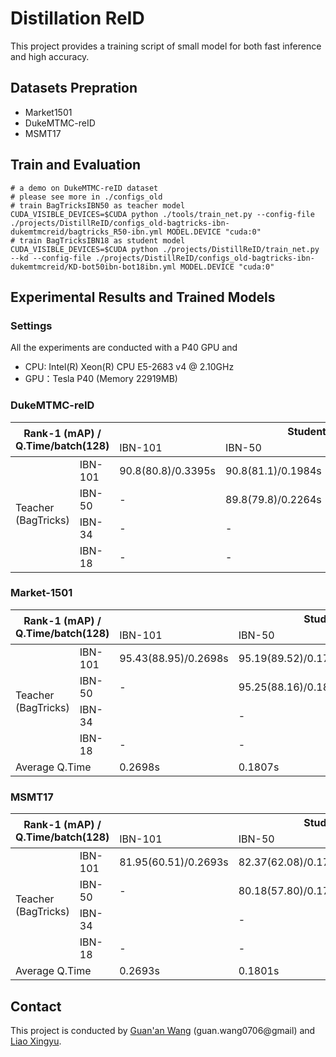 # Distillation ReID

This project provides a training script of small model
 for both fast inference and high accuracy.


## Datasets Prepration
- Market1501
- DukeMTMC-reID
- MSMT17


## Train and Evaluation
```shell script
# a demo on DukeMTMC-reID dataset
# please see more in ./configs_old
# train BagTricksIBN50 as teacher model
CUDA_VISIBLE_DEVICES=$CUDA python ./tools/train_net.py --config-file ./projects/DistillReID/configs_old-bagtricks-ibn-dukemtmcreid/bagtricks_R50-ibn.yml MODEL.DEVICE "cuda:0"
# train BagTricksIBN18 as student model 
CUDA_VISIBLE_DEVICES=$CUDA python ./projects/DistillReID/train_net.py --kd --config-file ./projects/DistillReID/configs_old-bagtricks-ibn-dukemtmcreid/KD-bot50ibn-bot18ibn.yml MODEL.DEVICE "cuda:0"
```

## Experimental Results and Trained Models

### Settings

All the experiments are conducted with a P40 GPU and 
- CPU: Intel(R) Xeon(R) CPU E5-2683 v4 @ 2.10GHz
- GPU：Tesla P40 (Memory 22919MB)

### DukeMTMC-reID

<table><thead><tr><th colspan="2" rowspan="2">Rank-1 (mAP) / <br>Q.Time/batch(128)</th><th colspan="4">Student (BagTricks)</th></tr><tr><td>IBN-101</td><td>IBN-50</td><td>IBN-34</td><td>IBN-18</td></tr></thead><tbody><tr><td rowspan="4">Teacher<br>(BagTricks)</td><td>IBN-101</td><td>90.8(80.8)/0.3395s</td><td>90.8(81.1)/0.1984s</td><td>89.63(78.9)/0.1760s</td><td>86.96(75.75)/0.0854s</td></tr><tr><td>IBN-50</td><td>-</td><td>89.8(79.8)/0.2264s</td><td>88.82(78.9)/0.1761s</td><td>87.75(76.18)/0.0838s</td></tr><tr><td>IBN-34</td><td>-</td><td>-</td><td>88.64(76.4)/0.1766s</td><td>87.43(75.66)/0.0845s</td></tr><tr><td>IBN-18</td><td>-</td><td>-</td><td>-</td><td>85.50(71.60)/0.9178s</td></tr></tbody></table>

### Market-1501

<table><thead><tr><th colspan="2" rowspan="2">Rank-1 (mAP) / <br>Q.Time/batch(128)</th><th colspan="4">Student (BagTricks)</th></tr><tr><td>IBN-101</td><td>IBN-50</td><td>IBN-34</td><td>IBN-18</td></tr></thead><tbody><tr><td rowspan="4">Teacher<br>(BagTricks)</td><td>IBN-101</td><td>95.43(88.95)/0.2698s</td><td>95.19(89.52)/0.1791s</td><td>94.51(87.82)/0.0869s</td><td>93.85(85.77)/0.0612s</td></tr><tr><td>IBN-50</td><td>-</td><td>95.25(88.16)/0.1823s</td><td>95.13(87.28)/0.0863s</td><td>94.18(85.81)/0.0614s</td></tr><tr><td>IBN-34</td><td></td><td>-</td><td>94.63(84.91)/0.0860s</td><td>93.71(85.20)/0.0620s</td></tr><tr><td>IBN-18</td><td>-</td><td>-</td><td>-</td><td>92.87(81.22)/0.0615s</td></tr><tr><td colspan="2">Average Q.Time</td><td>0.2698s</td><td>0.1807s</td><td>0.0864s</td><td>0.0616s</td></tr></tbody></table>

### MSMT17

<table><thead><tr><th colspan="2" rowspan="2">Rank-1 (mAP) / <br>Q.Time/batch(128)</th><th colspan="4">Student (BagTricks)</th></tr><tr><td>IBN-101</td><td>IBN-50</td><td>IBN-34</td><td>IBN-18</td></tr></thead><tbody><tr><td rowspan="4">Teacher<br>(BagTricks)</td><td>IBN-101</td><td>81.95(60.51)/0.2693s</td><td>82.37(62.08)/0.1792s</td><td>81.07(58.56)/0.0872s</td><td>77.77(52.77)/0.0610s</td></tr><tr><td>IBN-50</td><td>-</td><td>80.18(57.80)/0.1789s</td><td>81.28(58.27)/0.0863s</td><td>78.11(53.10)/0.0623s</td></tr><tr><td>IBN-34</td><td></td><td>-</td><td>78.27(53.41)/0.0873s</td><td>77.65(52.82)/0.0615s</td></tr><tr><td>IBN-18</td><td>-</td><td>-</td><td>-</td><td>74.11(47.26)/0.0621s</td></tr><tr><td colspan="2">Average Q.Time</td><td>0.2693s</td><td>0.1801s</td><td>0.0868s</td><td>0.0617s</td></tr></tbody></table>


## Contact
This project is conducted by [Guan'an Wang](https://wangguanan.github.io/) (guan.wang0706@gmail) and [Liao Xingyu](https://github.com/L1aoXingyu).


